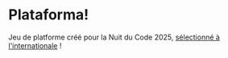 # Plataforma!

Jeu de platforme créé pour la Nuit du Code 2025, [sélectionné à l'internationale](https://www.nuitducode.net/jeux-ndc2025) !
